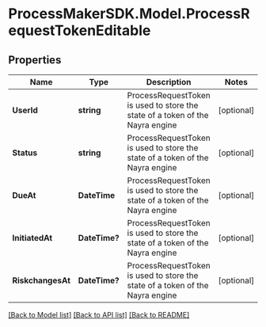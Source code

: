 
# ProcessMakerSDK.Model.ProcessRequestTokenEditable

## Properties

Name | Type | Description | Notes
------------ | ------------- | ------------- | -------------
**UserId** | **string** | ProcessRequestToken is used to store the state of a token of the Nayra engine | [optional] 
**Status** | **string** | ProcessRequestToken is used to store the state of a token of the Nayra engine | [optional] 
**DueAt** | **DateTime** | ProcessRequestToken is used to store the state of a token of the Nayra engine | [optional] 
**InitiatedAt** | **DateTime?** | ProcessRequestToken is used to store the state of a token of the Nayra engine | [optional] 
**RiskchangesAt** | **DateTime?** | ProcessRequestToken is used to store the state of a token of the Nayra engine | [optional] 

[[Back to Model list]](../README.md#documentation-for-models)
[[Back to API list]](../README.md#documentation-for-api-endpoints)
[[Back to README]](../README.md)

